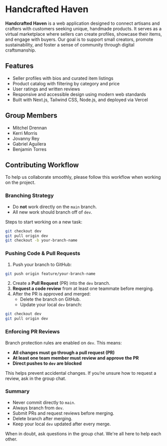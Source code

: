 # Handcrafted Haven

**Handcrafted Haven** is a web application designed to connect artisans and crafters with customers seeking unique, handmade products. It serves as a virtual marketplace where sellers can create profiles, showcase their items, and engage with buyers. Our goal is to support small creators, promote sustainability, and foster a sense of community through digital craftsmanship.

## Features
- Seller profiles with bios and curated item listings
- Product catalog with filtering by category and price
- User ratings and written reviews
- Responsive and accessible design using modern web standards
- Built with Next.js, Tailwind CSS, Node.js, and deployed via Vercel

## Group Members
- Mitchel Drennan
- Kerri Morris
- Jovanny Rey
- Gabriel Aguilera
- Benjamin Torres

## Contributing Workflow

To help us collaborate smoothly, please follow this workflow when working on the project.

### Branching Strategy

- Do **not** work directly on the `main` branch.
- All new work should branch off of `dev`.

Steps to start working on a new task:

```bash
git checkout dev
git pull origin dev
git checkout -b your-branch-name
```

### Pushing Code & Pull Requests

1. Push your branch to GitHub:

```bash
git push origin feature/your-branch-name
```

2. Create a **Pull Request** (PR) into the `dev` branch.
3. **Request a code review** from at least one teammate before merging.
4. After the PR is approved and merged:
   - Delete the branch on GitHub.
   - Update your local `dev` branch:

```bash
git checkout dev
git pull origin dev
```

### Enforcing PR Reviews

Branch protection rules are enabled on `dev`. This means:

- **All changes must go through a pull request (PR)**
- **At least one team member must review and approve the PR**
- **Direct pushes to `dev` are blocked**

This helps prevent accidental changes. If you’re unsure how to request a review, ask in the group chat.

### Summary

- Never commit directly to `main`.
- Always branch from `dev`.
- Submit PRs and request reviews before merging.
- Delete branch after merging.
- Keep your local `dev` updated after every merge.

When in doubt, ask questions in the group chat. We're all here to help each other.
